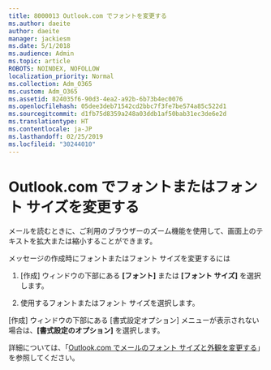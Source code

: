 ```yaml
---
title: 8000013 Outlook.com でフォントを変更する
ms.author: daeite
author: daeite
manager: jackiesm
ms.date: 5/1/2018
ms.audience: Admin
ms.topic: article
ROBOTS: NOINDEX, NOFOLLOW
localization_priority: Normal
ms.collection: Adm_O365
ms.custom: Adm_O365
ms.assetid: 824035f6-90d3-4ea2-a92b-6b73b4ec0076
ms.openlocfilehash: 05dee3deb71542cd2bbc7f3fe7be574a85c522d1
ms.sourcegitcommit: d1fb75d8359a248a03ddb1af50bab31ec3de6e2d
ms.translationtype: HT
ms.contentlocale: ja-JP
ms.lasthandoff: 02/25/2019
ms.locfileid: "30244010"
---
```

# <a name="change-font-or-font-size-in-outlookcom"></a>Outlook.com でフォントまたはフォント サイズを変更する

メールを読むときに、ご利用のブラウザーのズーム機能を使用して、画面上のテキストを拡大または縮小することができます。
  
メッセージの作成時にフォントまたはフォント サイズを変更するには
  
1. [作成] ウィンドウの下部にある **[フォント]** または **[フォント サイズ]** を選択します。
    
2. 使用するフォントまたはフォント サイズを選択します。
    
[作成] ウィンドウの下部にある [書式設定オプション] メニューが表示されない場合は、**[書式設定のオプション]** を選択します。
  
詳細については、「[Outlook.com でメールのフォント サイズと外観を変更する](https://go.microsoft.com/fwlink/p/?linkid=873130)」を参照してください。
  


